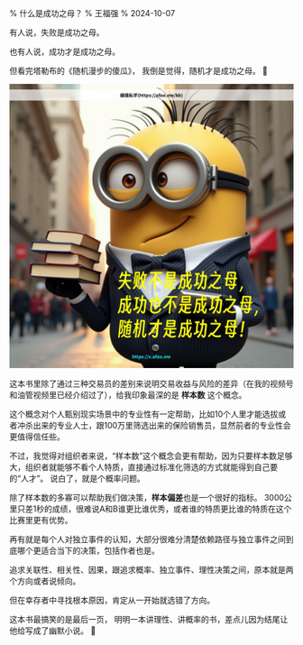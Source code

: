 % 什么是成功之母？
% 王福强
% 2024-10-07

有人说，失败是成功之母。

也有人说，成功才是成功之母。

但看完塔勒布的《随机漫步的傻瓜》， 我倒是觉得，随机才是成功之母。 🤣

![](./images/2024-10-06-223819432.jpg)

这本书里除了通过三种交易员的差别来说明交易收益与风险的差异（在我的视频号和油管视频里已经介绍过了），给我印象最深的是 **样本数** 这个概念。

这个概念对个人甄别现实场景中的专业性有一定帮助，比如10个人里才能选拔或者冲杀出来的专业人士，跟100万里筛选出来的保险销售员，显然前者的专业性会更值得信任些。

不过，我觉得对组织者来说，“样本数”这个概念会更有帮助，因为只要样本数足够大，组织者就能够不看个人特质，直接通过标准化筛选的方式就能得到自己要的“人才”。 说白了，就是个概率问题。 

除了样本数的多寡可以帮助我们做决策，**样本偏差**也是一个很好的指标。 3000公里只差1秒的成绩，很难说A和B谁更比谁优秀，或者谁的特质更比谁的特质在这个比赛里更有优势。

再有就是每个人对独立事件的认知，大部分很难分清楚依赖路径与独立事件之间到底哪个更适合当下的决策，包括作者也是。 

追求关联性、相关性、因果，跟追求概率、独立事件、理性决策之间，原本就是两个方向或者说倾向。

但在幸存者中寻找根本原因，肯定从一开始就选错了方向。

这本书最搞笑的是最后一页， 明明一本讲理性、讲概率的书，差点儿因为结尾让他给写成了幽默小说。 🤣











